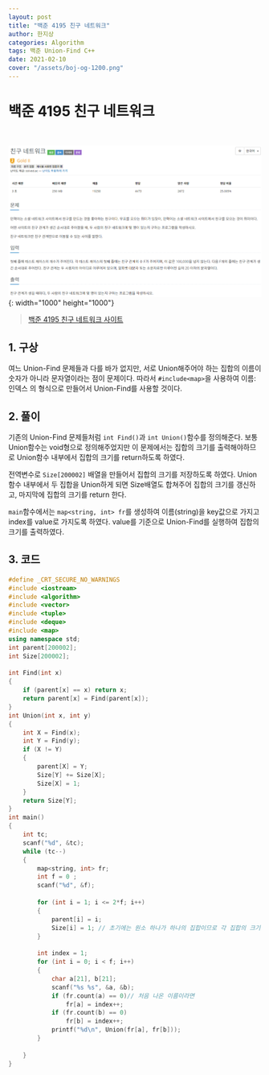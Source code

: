```yaml
---
layout: post
title: "백준 4195 친구 네트워크"
author: 한지상
categories: Algorithm
tags: 백준 Union-Find C++
date: 2021-02-10
cover: "/assets/boj-og-1200.png"
---
```

백준 4195 친구 네트워크
======================
<br>

![](/assets/캡처_2021_02_10_02_50_32.png){: width="1000" height="1000"}
>[백준 4195 친구 네트워크 사이트][사이트]

## 1. 구상

여느 Union-Find 문제들과 다를 바가 없지만, 서로 Union해주어야 하는 집합의 이름이 숫자가 아니라 문자열이라는 점이 문제이다. 따라서 `#include<map>`을 사용하여 이름: 인덱스 의 형식으로 만들어서 Union-Find를 사용할 것이다.
<br>

## 2. 풀이

기존의 Union-Find 문제들처럼 `int Find()`과 `int Union()`함수를 정의해준다. 보통 Union함수는 void형으로 정의해주었지만 이 문제에서는 집합의 크기를 출력해야하므로 Union함수 내부에서 집합의 크기를 return하도록 하였다. 

전역변수로 `Size[200002]` 배열을 만들어서 집합의 크기를 저장하도록 하였다. Union함수 내부에서 두 집합을 Union하게 되면 Size배열도 합쳐주어 집합의 크기를 갱신하고, 마지막에 집합의 크기를 return 한다.

`main`함수에서는 `map<string, int> fr`를 생성하여 이름(string)을 key값으로 가지고 index를 value로 가지도록 하였다. value를 기준으로 Union-Find를 실행하여 집합의 크기를 출력하였다.
<br>

## 3. 코드

```c++
#define _CRT_SECURE_NO_WARNINGS
#include <iostream>
#include <algorithm>
#include <vector>
#include <tuple>
#include <deque>
#include <map>
using namespace std;
int parent[200002];
int Size[200002];

int Find(int x)
{
	if (parent[x] == x) return x;
	return parent[x] = Find(parent[x]);
}
int Union(int x, int y)
{
	int X = Find(x);
	int Y = Find(y);
	if (X != Y)
	{
		parent[X] = Y;
		Size[Y] += Size[X];
		Size[X] = 1;
	}
	return Size[Y];
}
int main()
{
	int tc;
	scanf("%d", &tc);
	while (tc--)
	{
		map<string, int> fr;
		int f = 0 ;
		scanf("%d", &f);

		for (int i = 1; i <= 2*f; i++)
		{
			parent[i] = i;
			Size[i] = 1; // 초기에는 원소 하나가 하나의 집합이므로 각 집합의 크기는 1로 지정. 
		}

		int index = 1;
		for (int i = 0; i < f; i++)
		{
			char a[21], b[21];
			scanf("%s %s", &a, &b);
			if (fr.count(a) == 0)// 처음 나온 이름이라면
				fr[a] = index++;
			if (fr.count(b) == 0)
				fr[b] = index++;
			printf("%d\n", Union(fr[a], fr[b]));
		}
		
	}
}
```

[사이트]: https://www.acmicpc.net/problem/4195